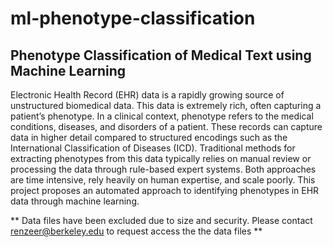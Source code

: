 # ml-phenotype-classification
## Phenotype Classification of Medical Text using Machine Learning

Electronic Health Record (EHR) data is a rapidly growing source of unstructured biomedical data. This data is extremely rich, often capturing a patient’s phenotype. In a clinical context, phenotype refers to the medical conditions, diseases, and disorders of a patient. These records can capture data in higher detail compared to structured encodings such as the International Classification of Diseases (ICD). Traditional methods for extracting phenotypes from this data typically relies on manual review or processing the data through rule-based expert systems. Both approaches are time intensive, rely heavily on human expertise, and scale poorly. This project proposes an automated approach to identifying phenotypes in EHR data through machine learning.

** Data files have been excluded due to size and security. Please contact renzeer@berkeley.edu to request access the the data files **
